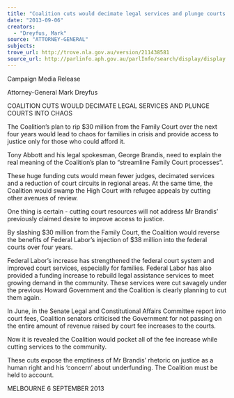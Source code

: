 ```yaml
---
title: "Coalition cuts would decimate legal services and plunge courts into chaos"
date: "2013-09-06"
creators:
  - "Dreyfus, Mark"
source: "ATTORNEY-GENERAL"
subjects:
trove_url: http://trove.nla.gov.au/version/211438581
source_url: http://parlinfo.aph.gov.au/parlInfo/search/display/display.w3p;query=Id%3A%22media/pressrel/2715653%22
---
```


 

 

 Campaign Media Release 

 Attorney-General Mark Dreyfus    

 COALITION CUTS WOULD DECIMATE LEGAL SERVICES AND PLUNGE  COURTS INTO CHAOS    

 The Coalition’s plan to rip $30 million from the Family Court over the next four years  would lead to chaos for families in crisis and provide access to justice only for those  who could afford it. 

 Tony Abbott and his legal spokesman, George Brandis, need to explain the real  meaning of the Coalition’s plan to “streamline Family Court processes”.  

 These huge funding cuts would mean fewer judges, decimated services and a  reduction of court circuits in regional areas. At the same time, the Coalition would  swamp the High Court with refugee appeals by cutting other avenues of review. 

 One thing is certain - cutting court resources will not address Mr Brandis’ previously  claimed desire to improve access to justice. 

 By slashing $30 million from the Family Court, the Coalition would reverse the  benefits of Federal Labor’s injection of $38 million into the federal courts over four  years.  

 Federal Labor’s increase has strengthened the federal court system and improved  court services, especially for families. Federal Labor has also provided a funding  increase to rebuild legal assistance services to meet growing demand in the  community. These services were cut savagely under the previous Howard  Government and the Coalition is clearly planning to cut them again. 

 In June, in the Senate Legal and Constitutional Affairs Committee report into court  fees, Coalition senators criticised the Government for not passing on the entire  amount of revenue raised by court fee increases to the courts.  

 Now it is revealed the Coalition would pocket all of the fee increase while cutting  services to the community. 

 These cuts expose the emptiness of Mr Brandis’ rhetoric on justice as a human right  and his ‘concern’ about underfunding. The Coalition must be held to account.  

 

 MELBOURNE   6 SEPTEMBER 2013 

 

